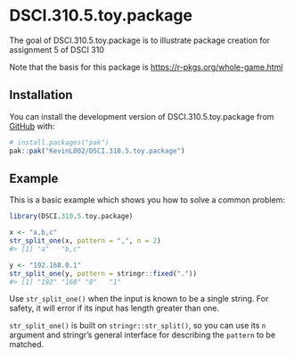 
<!-- README.md is generated from README.Rmd. Please edit that file -->

# DSCI.310.5.toy.package

<!-- badges: start -->
<!-- badges: end -->

The goal of DSCI.310.5.toy.package is to illustrate package creation for
assignment 5 of DSCI 310

Note that the basis for this package is
<https://r-pkgs.org/whole-game.html>

## Installation

You can install the development version of DSCI.310.5.toy.package from
[GitHub](https://github.com/) with:

``` r
# install.packages("pak")
pak::pak("KevinL002/DSCI.310.5.toy.package")
```

## Example

This is a basic example which shows you how to solve a common problem:

``` r
library(DSCI.310.5.toy.package)

x <- "a,b,c"
str_split_one(x, pattern = ",", n = 2)
#> [1] "a"   "b,c"

y <- "192.168.0.1"
str_split_one(y, pattern = stringr::fixed("."))
#> [1] "192" "168" "0"   "1"
```

Use `str_split_one()` when the input is known to be a single string. For
safety, it will error if its input has length greater than one.

`str_split_one()` is built on `stringr::str_split()`, so you can use its
`n` argument and stringr’s general interface for describing the
`pattern` to be matched.
